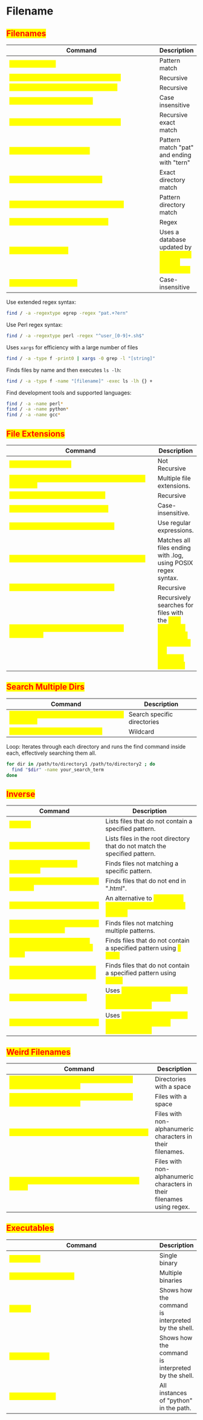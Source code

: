 # Filename

## <mark style="color:red;">Filenames</mark>

<table data-header-hidden data-full-width="true"><thead><tr><th width="420">Command</th><th>Description</th></tr></thead><tbody><tr><td><mark style="color:yellow;"><code>grep -rli file*</code></td><td>Pattern match</td></tr><tr><td><mark style="color:yellow;"><code>grep -rli "filename" /path/to/search</code></td><td>Recursive</td></tr><tr><td><mark style="color:yellow;"><code>ls -R [directory] | grep "filename"</code></td><td>Recursive</td></tr><tr><td><mark style="color:yellow;"><code>find / -a -iname "filename"</code></td><td>Case insensitive</td></tr><tr><td><mark style="color:yellow;"><code>find / -a -type f -name password.txt</code></td><td>Recursive exact match</td></tr><tr><td><mark style="color:yellow;"><code>find / -a -name "pat*tern"</code></td><td>Pattern match "pat" and ending with "tern"</td></tr><tr><td><mark style="color:yellow;"><code>find / -a -type d -name config</code></td><td>Exact directory match</td></tr><tr><td><mark style="color:yellow;"><code>find / -a -type d -name "\*687-250\*"</code></td><td>Pattern directory match</td></tr><tr><td><mark style="color:yellow;"><code>find / -a -regex "regex_pattern"</code></td><td>Regex</td></tr><tr><td><mark style="color:yellow;"><code>locate "[filename]"</code></td><td>Uses a database updated by <mark style="color:yellow;"><code>updatedb</code> to quickly locate files</td></tr><tr><td><mark style="color:yellow;"><code>locate -i "[filename]"</code></td><td>Case-insensitive</td></tr></tbody></table>

Use extended regex syntax:

```bash
find / -a -regextype egrep -regex "pat.+?ern"
```

Use Perl regex syntax:

```bash
find / -a -regextype perl -regex "^user_[0-9]+.sh$"
```

Uses `xargs` for efficiency with a large number of files

```bash
find / -a -type f -print0 | xargs -0 grep -l "[string]"
```

Finds files by name and then executes `ls -lh`:

```bash
find / -a -type f -name "[filename]" -exec ls -lh {} +
```

Find development tools and supported languages:

```bash
find / -a -name perl*
find / -a -name python*
find / -a -name gcc*
```



## <mark style="color:red;">File Extensions</mark>

<table data-header-hidden data-full-width="true"><thead><tr><th width="572">Command</th><th>Description</th></tr></thead><tbody><tr><td><mark style="color:yellow;"><code>ls [directory]/*.ext</code></td><td>Not Recursive</td></tr><tr><td><mark style="color:yellow;"><code>find / -a -type f \( -name "*.txt" -o -name "*.sh" \)</code></td><td>Multiple file extensions.</td></tr><tr><td><mark style="color:yellow;"><code>find / -a -type f -name "*.txt"</code></td><td>Recursive</td></tr><tr><td><mark style="color:yellow;"><code>find / -a -type f -iname "*.txt"</code></td><td>Case-insensitive.</td></tr><tr><td><mark style="color:yellow;"><code>find / -a -type f -regex ".*\.txt"</code></td><td>Use regular expressions.</td></tr><tr><td><mark style="color:yellow;"><code>find / -a -regextype posix -regex ".+\.log$"</code></td><td>Matches all files ending with .log, using POSIX regex syntax.</td></tr><tr><td><mark style="color:yellow;"><code>grep -rli "\.txt$" /path/to/search</code></td><td>Recursive</td></tr><tr><td><mark style="color:yellow;"><code>grep -rli --include=\*.ext "pattern" [directory]</code></td><td>Recursively searches for files with the <mark style="color:yellow;"><code>.ext</code> extension containing "pattern" in the specified directory.</td></tr></tbody></table>



## <mark style="color:red;">Search Multiple Dirs</mark>

<table data-header-hidden data-full-width="true"><thead><tr><th>Command</th><th>Description</th></tr></thead><tbody><tr><td><mark style="color:yellow;"><code>find /opt /usr /var -a -type f -name foo.scala</code></td><td>Search specific directories</td></tr><tr><td><mark style="color:yellow;"><code>find /directory* -name foo.txt</code></td><td>Wildcard</td></tr></tbody></table>

Loop: Iterates through each directory and runs the find command inside each, effectively searching them all.

```bash
for dir in /path/to/directory1 /path/to/directory2 ; do
  find "$dir" -name your_search_term
done
```



## <mark style="color:red;">Inverse</mark>

<table data-header-hidden data-full-width="true"><thead><tr><th>Command</th><th>Description</th></tr></thead><tbody><tr><td><mark style="color:yellow;"><code>grep -L</code></td><td>Lists files that do not contain a specified pattern.</td></tr><tr><td><mark style="color:yellow;"><code>ls / | grep -v "[pattern]"</code></td><td>Lists files in the root directory that do not match the specified pattern.</td></tr><tr><td><mark style="color:yellow;"><code>find / -a -not -name "[pattern]"</code></td><td>Finds files not matching a specific pattern.</td></tr><tr><td><mark style="color:yellow;"><code>find / -a -type f -not -name "*.html"</code></td><td>Finds files that do not end in ".html".</td></tr><tr><td><mark style="color:yellow;"><code>find / -a ! -name "[pattern]"</code></td><td>An alternative to <mark style="color:yellow;"><code>-not</code>, finds files not matching a specific pattern.</td></tr><tr><td><mark style="color:yellow;"><code>find / -a ! -name "pattern1" ! -name "pattern2"</code></td><td>Finds files not matching multiple patterns.</td></tr><tr><td><mark style="color:yellow;"><code>find / -a -type f ! -exec grep -q "[pattern]" {} \; -print</code></td><td>Finds files that do not contain a specified pattern using <mark style="color:yellow;"><code>-exec</code>.</td></tr><tr><td><mark style="color:yellow;"><code>find / -a -type f -print0 | xargs -0 grep -L "[pattern]"</code></td><td>Finds files that do not contain a specified pattern using <mark style="color:yellow;"><code>xargs</code>.</td></tr><tr><td><mark style="color:yellow;"><code>awk '!/[pattern]/' [file]</code></td><td>Uses <mark style="color:yellow;"><code>awk</code> to print lines from a file that do not match a specific pattern.</td></tr><tr><td><mark style="color:yellow;"><code>sed -n '/[pattern]/!p' [file]</code></td><td>Uses <mark style="color:yellow;"><code>sed</code> to print lines from a file that do not match a specific pattern.</td></tr></tbody></table>



## <mark style="color:red;">Weird Filenames</mark>

<table data-header-hidden data-full-width="true"><thead><tr><th width="496">Command</th><th>Description</th></tr></thead><tbody><tr><td><mark style="color:yellow;"><code>find / -a -type d -name " \*" -exec ls -ladtri {} 2>/dev/null +</code></td><td>Directories with a space</td></tr><tr><td><mark style="color:yellow;"><code>find / -a -type f -name " \*" -exec ls -latriQ {} 2>/dev/null +</code></td><td>Files with a space</td></tr><tr><td><mark style="color:yellow;"><code>find / -a -type f -name '*[![:alnum:]_\-\.]*'</code></td><td>Files with non-alphanumeric characters in their filenames.</td></tr><tr><td><mark style="color:yellow;"><code>find / -a -type f -regex '.*[^[:alnum:]_\-\.].*'</code></td><td>Files with non-alphanumeric characters in their filenames using regex.</td></tr></tbody></table>



## <mark style="color:red;">Executables</mark>

<table data-header-hidden data-full-width="true"><thead><tr><th width="494">Command</th><th>Description</th></tr></thead><tbody><tr><td><mark style="color:yellow;"><code>which grep</code></td><td>Single binary</td></tr><tr><td><mark style="color:yellow;"><code>which python java gcc</code></td><td>Multiple binaries</td></tr><tr><td><mark style="color:yellow;"><code>type ls</code></td><td>Shows how the command is interpreted by the shell.</td></tr><tr><td><mark style="color:yellow;"><code>command -v ls</code></td><td>Shows how the command is interpreted by the shell.</td></tr><tr><td><mark style="color:yellow;"><code>which -a python</code></td><td>All instances of "python" in the path.</td></tr></tbody></table>

